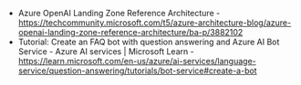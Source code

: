 * Azure OpenAI Landing Zone Reference Architecture - https://techcommunity.microsoft.com/t5/azure-architecture-blog/azure-openai-landing-zone-reference-architecture/ba-p/3882102
* Tutorial: Create an FAQ bot with question answering and Azure AI Bot Service - Azure AI services | Microsoft Learn - https://learn.microsoft.com/en-us/azure/ai-services/language-service/question-answering/tutorials/bot-service#create-a-bot